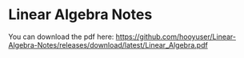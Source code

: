 # Linear Algebra Notes
You can download the pdf here: https://github.com/hooyuser/Linear-Algebra-Notes/releases/download/latest/Linear_Algebra.pdf
